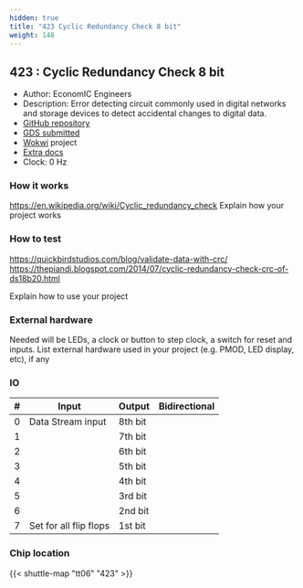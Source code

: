 ```yaml
---
hidden: true
title: "423 Cyclic Redundancy Check 8 bit"
weight: 148
---
```


## 423 : Cyclic Redundancy Check 8 bit

* Author: EconomIC Engineers
* Description: Error detecting circuit commonly used in digital networks and storage devices to detect accidental changes to digital data.
* [GitHub repository](https://github.com/ariz207/tt06-CRC8bit)
* [GDS submitted](https://github.com/ariz207/tt06-CRC8bit/actions/runs/8700054588)
* [Wokwi](https://wokwi.com/projects/394830069681034241) project
* [Extra docs]()
* Clock: 0 Hz

<!---

This file is used to generate your project datasheet. Please fill in the information below and delete any unused
sections.

You can also include images in this folder and reference them in the markdown. Each image must be less than
512 kb in size, and the combined size of all images must be less than 1 MB.
-->


### How it works

https://en.wikipedia.org/wiki/Cyclic_redundancy_check
Explain how your project works

### How to test

https://quickbirdstudios.com/blog/validate-data-with-crc/
https://thepiandi.blogspot.com/2014/07/cyclic-redundancy-check-crc-of-ds18b20.html

Explain how to use your project

### External hardware

Needed will be LEDs, a clock or button to step clock, a switch for reset and inputs.
List external hardware used in your project (e.g. PMOD, LED display, etc), if any


### IO

| #             | Input    | Output   | Bidirectional   |
| ------------- | -------- | -------- | --------------- |
| 0 | Data Stream input  | 8th bit  |         |
| 1 |   | 7th bit  |         |
| 2 |   | 6th bit  |         |
| 3 |   | 5th bit  |         |
| 4 |   | 4th bit  |         |
| 5 |   | 3rd bit  |         |
| 6 |   | 2nd bit  |         |
| 7 | Set for all flip flops  | 1st bit  |         |


### Chip location

{{< shuttle-map "tt06" "423" >}}
